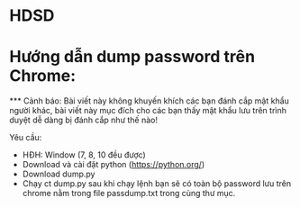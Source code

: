 # HDSD
# Hướng dẫn dump password trên Chrome:

*** Cảnh báo: Bài viết này không khuyến khích các bạn đánh cắp mật khẩu người khác, bài viết này mục đích cho các bạn thấy mật khẩu lưu trên trình duyệt dễ dàng bị đánh cắp như thế nào!

Yêu cầu:
- HĐH: Window (7, 8, 10 đều được)
- Download và cài đặt python (https://python.org/)
- Download  dump.py
- Chạy ct dump.py 
sau khi chạy lệnh bạn sẽ có toàn bộ password lưu trên chrome nằm trong file passdump.txt trong cùng thư mục.
